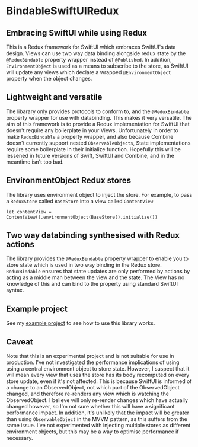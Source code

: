 # BindableSwiftUIRedux

## Embracing SwiftUI while using Redux
This is a Redux framework for SwiftUI which embraces SwiftUI's data design. Views can use two way data binding alongside redux state by the `@ReduxBindable` property wrapper instead of `@Published`. In addition, `EnvironmentObject` is used as a means to subscribe to the store, as SwiftUI will update any views which declare a wrapped `@EnvironmentObject` property when the object changes.

## Lightweight and versatile
The libarary only provides protocols to conform to, and the `@ReduxBindable` property wrapper for use with databinding. This makes it very versatile. The aim of this framework is to provide a Redux implementation for SwiftUI that doesn't require any boilerplate in your Views. Unfortunately in order to make `ReduxBindable` a property wrapper, and also because Combine doesn't currently support nested `ObservableObjects`, State implementations require some boilerplate in their initialize function. Hopefully this will be lessened in future versions of Swift, SwiftUI and Combine, and in the meantime isn't too bad.

## EnvironmentObject Redux stores
The library uses environment object to inject the store. For example, to pass a `ReduxStore` called `BaseStore` into a view called `ContentView`

```
let contentView = ContentView().environmentObject(BaseStore().initialize())
```

## Two way databinding synthesised with Redux actions
The library provides the `@ReduxBindable` property wrapper to enable you to store state which is used in two way binding in the Redux store. `ReduxBindable` ensures that state updates are only performed by actions by acting as a middle man between the view and the state. The View has no knowledge of this and can bind to the property using standard SwiftUI syntax.

## Example project
See my [example project](insert-url-here) to see how to use this library works.

## Caveat
Note that this is an experimental project and is not suitable for use in production. I've not investigated the performance implications of using using a central environment object to store state. However, I suspect that it will mean every view that uses the store has its body recomputed on every store update, even if it's not affected. This is because SwiftUI is informed of a change to an ObservedObject, not which part of the ObservedObject changed, and therefore re-renders any view which is watching the ObservedObject. I believe will only re-render changes which have actually changed however, so I'm not sure whether this will have a significant performance impact. In addition, it's unlikely that the impact will be greater than using `ObservableObject` in the MVVM pattern, as this suffers from the same issue. I've not experimented with injecting multiple stores as different environment objects, but this may be a way to optimise performance if necessary.
